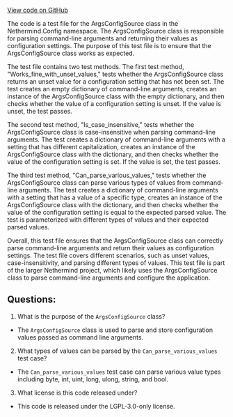 [View code on GitHub](https://github.com/NethermindEth/nethermind/src/Nethermind/Nethermind.Config.Test/ArgsConfigSourceTests.cs)

The code is a test file for the ArgsConfigSource class in the Nethermind.Config namespace. The ArgsConfigSource class is responsible for parsing command-line arguments and returning their values as configuration settings. The purpose of this test file is to ensure that the ArgsConfigSource class works as expected.

The test file contains two test methods. The first test method, "Works_fine_with_unset_values," tests whether the ArgsConfigSource class returns an unset value for a configuration setting that has not been set. The test creates an empty dictionary of command-line arguments, creates an instance of the ArgsConfigSource class with the empty dictionary, and then checks whether the value of a configuration setting is unset. If the value is unset, the test passes.

The second test method, "Is_case_insensitive," tests whether the ArgsConfigSource class is case-insensitive when parsing command-line arguments. The test creates a dictionary of command-line arguments with a setting that has different capitalization, creates an instance of the ArgsConfigSource class with the dictionary, and then checks whether the value of the configuration setting is set. If the value is set, the test passes.

The third test method, "Can_parse_various_values," tests whether the ArgsConfigSource class can parse various types of values from command-line arguments. The test creates a dictionary of command-line arguments with a setting that has a value of a specific type, creates an instance of the ArgsConfigSource class with the dictionary, and then checks whether the value of the configuration setting is equal to the expected parsed value. The test is parameterized with different types of values and their expected parsed values.

Overall, this test file ensures that the ArgsConfigSource class can correctly parse command-line arguments and return their values as configuration settings. The test file covers different scenarios, such as unset values, case-insensitivity, and parsing different types of values. This test file is part of the larger Nethermind project, which likely uses the ArgsConfigSource class to parse command-line arguments and configure the application.
## Questions: 
 1. What is the purpose of the `ArgsConfigSource` class?
- The `ArgsConfigSource` class is used to parse and store configuration values passed as command line arguments.

2. What types of values can be parsed by the `Can_parse_various_values` test case?
- The `Can_parse_various_values` test case can parse various value types including byte, int, uint, long, ulong, string, and bool.

3. What license is this code released under?
- This code is released under the LGPL-3.0-only license.